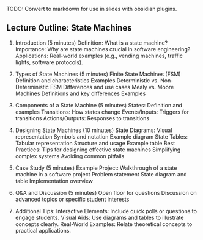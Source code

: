 
TODO: Convert to markdown for use in slides with obsidian plugins.

## Lecture Outline: State Machines

1. Introduction (5 minutes)
Definition: What is a state machine?
Importance: Why are state machines crucial in software engineering?
Applications: Real-world examples (e.g., vending machines, traffic lights, software protocols).

2. Types of State Machines (5 minutes)
Finite State Machines (FSM)
Definition and characteristics
Examples
Deterministic vs. Non-Deterministic FSM
Differences and use cases
Mealy vs. Moore Machines
Definitions and key differences
Examples

3. Components of a State Machine (5 minutes)
States: Definition and examples
Transitions: How states change
Events/Inputs: Triggers for transitions
Actions/Outputs: Responses to transitions

4. Designing State Machines (10 minutes)
State Diagrams: Visual representation
Symbols and notation
Example diagram
State Tables: Tabular representation
Structure and usage
Example table
Best Practices: Tips for designing effective state machines
Simplifying complex systems
Avoiding common pitfalls

5. Case Study (5 minutes)
Example Project: Walkthrough of a state machine in a software project
Problem statement
State diagram and table
Implementation overview

6. Q&A and Discussion (5 minutes)
Open floor for questions
Discussion on advanced topics or specific student interests

7. Additional Tips:
Interactive Elements: Include quick polls or questions to engage students.
Visual Aids: Use diagrams and tables to illustrate concepts clearly.
Real-World Examples: Relate theoretical concepts to practical applications.